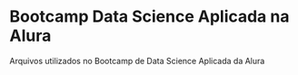 # Bootcamp Data Science Aplicada na Alura

Arquivos utilizados no Bootcamp de Data Science Aplicada da Alura
